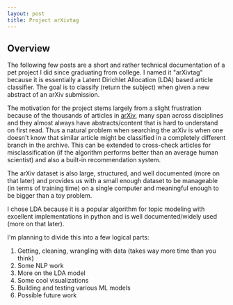 ```yaml
---
layout: post
title: Project arXivtag
---
```


## Overview

The following few posts are a short and rather technical documentation of a pet project I did since graduating from college. I named it "arXivtag" because it is essentially a Latent Dirichlet Allocation (LDA) based article classifier. The goal is to classify (return the subject) when given a new abstract of an arXiv submission.

<!--more-->

The motivation for the project stems largely from a slight frustration because of the thousands of articles in [arXiv](https://arxiv.org/), many span across disciplines and they almost always have abstracts/content that is hard to understand on first read. Thus a natural problem when searching the arXiv is when one doesn't know that similar article might be classified in a completely different branch in the archive. This can be extended to cross-check articles for misclassification (if the algorithm performs better than an average human scientist) and also a built-in recommendation system.

The arXiv dataset is also large, structured, and well documented (more on that later) and provides us with a small enough dataset to be manageable (in terms of training time) on a single computer and meaningful enough to be bigger than a toy problem.

I chose LDA because it is a popular algorithm for topic modeling with excellent implementations in python and is well documented/widely used (more on that later). 

I'm planning to divide this into a few logical parts:
1. Getting, cleaning, wrangling with data (takes way more time than you think)
2. Some NLP work
3. More on the LDA model
4. Some cool visualizations
5. Building and testing various ML models 
6. Possible future work



